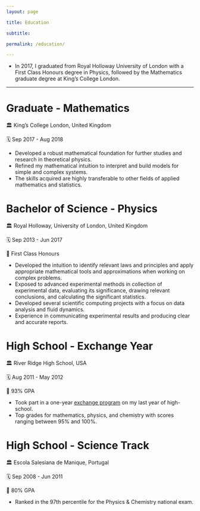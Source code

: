 ```yaml
---
layout: page

title: Education

subtitle:

permalink: /education/

---
```



- In 2017, I graduated from Royal Holloway University of London with a First Class Honours degree in Physics,
  followed by the Mathematics graduate degree at King’s College London.

---


# Graduate - Mathematics

🏛️ King’s College London, United Kingdom

🗓️ Sep 2017 - Aug 2018

- Developed a robust mathematical foundation for further studies and research in theoretical physics.
- Refined my mathematical intuition to interpret and build models for simple and complex systems.
- The skills acquired are highly transferable to other fields of applied mathematics and statistics.

# Bachelor of Science - Physics

🏛️ Royal Holloway, University of London, United Kingdom

🗓️ Sep 2013 - Jun 2017

🎯 First Class Honours

- Developed the intuition to identify relevant laws and principles and apply appropriate mathematical tools
  and approximations when working on complex problems.
- Exposed to advanced experimental methods in collection of experimental data, evaluating its significance,
  drawing relevant conclusions, and calculating the significant statistics.
- Developed several scientific computing projects with a focus on data analysis and fluid dynamics.
- Experience in communicating experimental results and producing clear and accurate reports.

# High School - Exchange Year

🏛️ River Ridge High School, USA

🗓️ Aug 2011 - May 2012

🎯 93% GPA

- Took part in a one-year [exchange program](https://afs.org/) on my last year of high-school.
- Top grades for mathematics, physics, and chemistry with scores ranging between 95% and 100%.

# High School - Science Track

🏛️ Escola Salesiana de Manique, Portugal

🗓️ Sep 2008 - Jun 2011

🎯 80% GPA

- Ranked in the 97th percentile for the Physics & Chemistry national exam.
